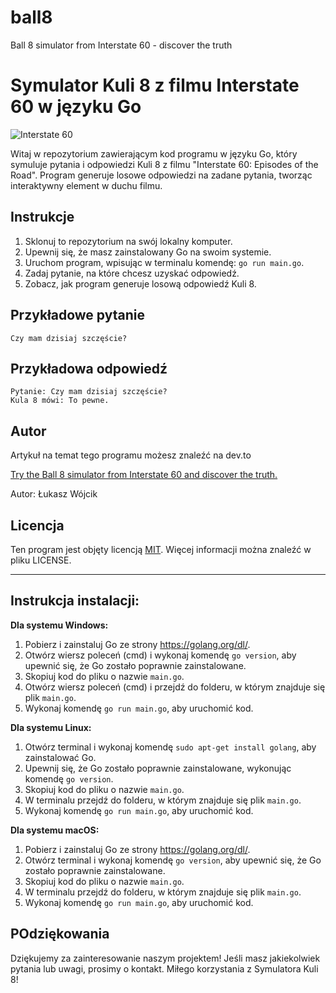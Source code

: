 # ball8
Ball 8 simulator from Interstate 60 - discover the truth


# Symulator Kuli 8 z filmu Interstate 60 w języku Go

![Interstate 60](https://link-do-obrazka)

Witaj w repozytorium zawierającym kod programu w języku Go, który symuluje pytania i odpowiedzi Kuli 8 z filmu "Interstate 60: Episodes of the Road". Program generuje losowe odpowiedzi na zadane pytania, tworząc interaktywny element w duchu filmu.

## Instrukcje

1. Sklonuj to repozytorium na swój lokalny komputer.
2. Upewnij się, że masz zainstalowany Go na swoim systemie.
3. Uruchom program, wpisując w terminalu komendę: `go run main.go`.
4. Zadaj pytanie, na które chcesz uzyskać odpowiedź.
5. Zobacz, jak program generuje losową odpowiedź Kuli 8.

## Przykładowe pytanie

```
Czy mam dzisiaj szczęście?
```

## Przykładowa odpowiedź

```
Pytanie: Czy mam dzisiaj szczęście?
Kula 8 mówi: To pewne.
```

## Autor

Artykuł na temat tego programu możesz znaleźć na dev.to

[Try the Ball 8 simulator from Interstate 60 and discover the truth.]([https://link-do-artykułu](https://dev.to/lukaszwojcikdev/try-the-ball-8-simulator-from-interstate-60-and-discover-the-truth-2m4o-temp-slug-9482066?preview=aa8b3cafceec3b0f3e5e1683fab51b112da20fdce858ab6bfec0d1b58612612b65d8ca3e8ff1ea6e913d9a4918c5d4d5e71e06e2249954a78d970231))

Autor: Łukasz Wójcik

## Licencja

Ten program jest objęty licencją [MIT](https://link-do-licencji). 
Więcej informacji można znaleźć w pliku LICENSE.

---

## Instrukcja instalacji:

**Dla systemu Windows:**

1. Pobierz i zainstaluj Go ze strony https://golang.org/dl/.
2. Otwórz wiersz poleceń (cmd) i wykonaj komendę `go version`, aby upewnić się, że Go zostało poprawnie zainstalowane.
3. Skopiuj kod do pliku o nazwie `main.go`.
4. Otwórz wiersz poleceń (cmd) i przejdź do folderu, w którym znajduje się plik `main.go`.
5. Wykonaj komendę `go run main.go`, aby uruchomić kod.

**Dla systemu Linux:**

1. Otwórz terminal i wykonaj komendę `sudo apt-get install golang`, aby zainstalować Go.
2. Upewnij się, że Go zostało poprawnie zainstalowane, wykonując komendę `go version`.
3. Skopiuj kod do pliku o nazwie `main.go`.
4. W terminalu przejdź do folderu, w którym znajduje się plik `main.go`.
5. Wykonaj komendę `go run main.go`, aby uruchomić kod.

**Dla systemu macOS:**

1. Pobierz i zainstaluj Go ze strony https://golang.org/dl/.
2. Otwórz terminal i wykonaj komendę `go version`, aby upewnić się, że Go zostało poprawnie zainstalowane.
3. Skopiuj kod do pliku o nazwie `main.go`.
4. W terminalu przejdź do folderu, w którym znajduje się plik `main.go`.
5. Wykonaj komendę `go run main.go`, aby uruchomić kod.

## POdziękowania
Dziękujemy za zainteresowanie naszym projektem! Jeśli masz jakiekolwiek pytania lub uwagi, prosimy o kontakt. 
Miłego korzystania z Symulatora Kuli 8!
